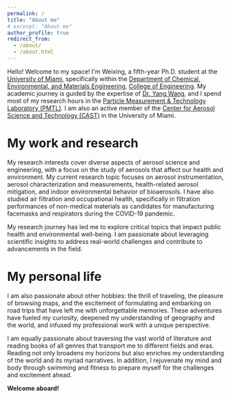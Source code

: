 ```yaml
---
permalink: /
title: "About me"
# excerpt: "About me"
author_profile: true
redirect_from: 
  - /about/
  - /about.html
---
```


Hello! Welcome to my space! I'm Weixing, a fifth-year Ph.D. student at the [University of Miami](https://welcome.miami.edu/), specifically within the [Department of Chemical, Environmental, and Materials Engineering](https://ceme.coe.miami.edu/index.html), [College of Engineering](https://www.coe.miami.edu/). My academic journey is guided by the expertise of [Dr. Yang Wang](https://people.miami.edu/profile/dec102c8f8ba6c48c281dd2300d0f707), and I spend most of my research hours in the [Particle Measurement & Technology Laboratory (PMTL)](https://pmtl.coe.miami.edu/index.html). I am also an active member of the [Center for Aerosol Science and Technology (CAST)](https://cast.miami.edu/) in the University of Miami.

My work and research
======
My research interests cover diverse aspects of aerosol science and engineering, with a focus on the study of aerosols that affect our health and environment. My current research topic focuses on aerosol instrumentation, aerosol characterization and measurements, health-related aerosol mitigation, and indoor environmental behavior of bioaerosols. I have also studied air filtration and occupational health, specifically in filtration performances of non-medical materials as candidates for manufacturing facemasks and respirators during the COVID-19 pandemic.

My research journey has led me to explore critical topics that impact public health and environmental well-being. I am passionate about leveraging scientific insights to address real-world challenges and contribute to advancements in the field.

My personal life
======
I am also passionate about other hobbies: the thrill of traveling, the pleasure of browsing maps, and the excitement of formulating and embarking on road trips that have left me with unforgettable memories. These adventures have fueled my curiosity, deepened my understanding of geography and the world, and infused my professional work with a unique perspective.

I am equally passionate about traversing the vast world of literature and reading books of all genres that transport me to different fields and eras. Reading not only broadens my horizons but also enriches my understanding of the world and its myriad narratives. In addition, I rejuvenate my mind and body through swimming and fitness to prepare myself for the challenges and excitement ahead.

**Welcome aboard!**
